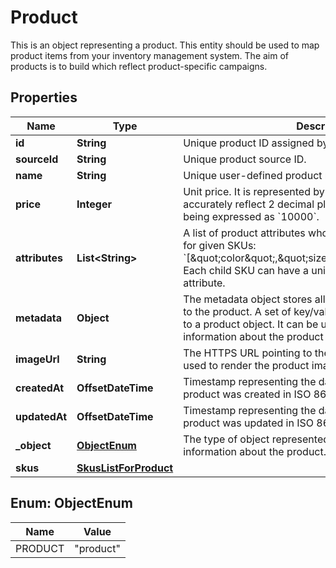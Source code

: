 

# Product

This is an object representing a product.    This entity should be used to map product items from your inventory management system. The aim of products is to build which reflect product-specific campaigns.

## Properties

| Name | Type | Description | Notes |
|------------ | ------------- | ------------- | -------------|
|**id** | **String** | Unique product ID assigned by Voucherify. |  |
|**sourceId** | **String** | Unique product source ID. |  [optional] |
|**name** | **String** | Unique user-defined product name. |  [optional] |
|**price** | **Integer** | Unit price. It is represented by a value multiplied by 100 to accurately reflect 2 decimal places, such as &#x60;$100.00&#x60; being expressed as &#x60;10000&#x60;. |  [optional] |
|**attributes** | **List&lt;String&gt;** | A list of product attributes whose values you can customize for given SKUs: &#x60;[\&quot;color\&quot;,\&quot;size\&quot;,\&quot;ranking\&quot;]&#x60;. Each child SKU can have a unique value for a given attribute. |  |
|**metadata** | **Object** | The metadata object stores all custom attributes assigned to the product. A set of key/value pairs that you can attach to a product object. It can be useful for storing additional information about the product in a structured format. |  |
|**imageUrl** | **String** | The HTTPS URL pointing to the .png or .jpg file that will be used to render the product image. |  [optional] |
|**createdAt** | **OffsetDateTime** | Timestamp representing the date and time when the product was created in ISO 8601 format. |  [optional] |
|**updatedAt** | **OffsetDateTime** | Timestamp representing the date and time when the product was updated in ISO 8601 format. |  [optional] |
|**_object** | [**ObjectEnum**](#ObjectEnum) | The type of object represented by JSON. This object stores information about the product. |  |
|**skus** | [**SkusListForProduct**](SkusListForProduct.md) |  |  [optional] |



## Enum: ObjectEnum

| Name | Value |
|---- | -----|
| PRODUCT | &quot;product&quot; |



